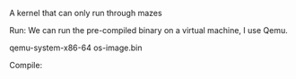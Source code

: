 A kernel that can only run through mazes

Run:
We can run the pre-compiled binary on a virtual machine, I use Qemu.

qemu-system-x86-64 os-image.bin

Compile: